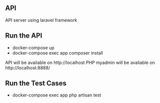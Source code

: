 ## API

API server using laravel framework

## Run the API

- docker-compose up
- docker-compose exec app composer install

API will be available on http://localhost
PHP myadmin will be avaliable on http://localhost:8888/

## Run the Test Cases

- docker-compose exec app php artisan test